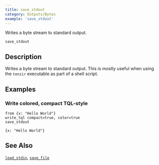 ```yaml
---
title: save_stdout
category: Outputs/Bytes
example: 'save_stdout'
---
```

Writes a byte stream to standard output.

```tql
save_stdout
```

## Description

Writes a byte stream to standard output. This is mostly useful when using the
`tenzir` executable as part of a shell script.

## Examples

### Write colored, compact TQL-style

```tql
from {x: "Hello World"}
write_tql compact=true, color=true
save_stdout
```

```tql
{x: "Hello World"}
```

## See Also

[`load_stdin`](/reference/operators/load_stdin),
[`save_file`](/reference/operators/save_file)
